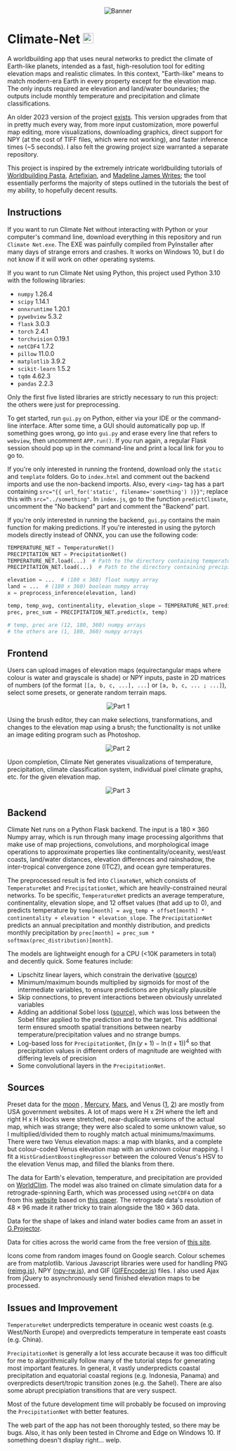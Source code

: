 <p align="center">
<img src="screenshot/banner.png" alt="Banner" />
</p>

# Climate-Net <img src="static/assets/icon.png" alt="Banner" width='24px'/>

A worldbuilding app that uses neural networks to predict the climate of Earth-like planets, intended as a fast, high-resolution tool for editing elevation maps and realistic climates. In this context, "Earth-like" means to match modern-era Earth in every property except for the elevation map. The only inputs required are elevation and land/water boundaries; the outputs include monthly temperature and precipitation and climate classifications.

An older 2023 version of the project [exists](https://github.com/tirangol/Projects/tree/main/climate%20net). This version upgrades from that in pretty much every way, from more input customization, more powerful map editing, more visualizations, downloading graphics, direct support for NPY (at the cost of TIFF files, which were not working), and faster inference times (~5 seconds). I also felt the growing project size warranted a separate repository.

This project is inspired by the extremely intricate worldbuilding tutorials of [Worldbuilding Pasta](https://worldbuildingpasta.blogspot.com/p/blog-page.html), [Artefixian](https://www.youtube.com/playlist?list=PLduA6tsl3gyiX9fFJHi9qqq4RWx-dIcxO), and [Madeline James Writes](https://www.youtube.com/playlist?list=PLmhjHG1F7VXkkH4fG_t3WuZaikiQRJaHJ); the tool essentially performs the majority of steps outlined in the tutorials the best of my ability, to hopefully decent results. 


## Instructions
 
If you want to run Climate Net without interacting with Python or your computer's command line, download everything in this repository and run `Climate Net.exe`. The EXE was painfully compiled from PyInstaller after many days of strange errors and crashes. It works on Windows 10, but I do not know if it will work on other operating systems.
 
If you want to run Climate Net using Python, this project used Python 3.10 with the following libraries:

- `numpy` 1.26.4
- `scipy` 1.14.1
- `onnxruntime` 1.20.1
- `pywebview` 5.3.2
- `flask` 3.0.3
- `torch` 2.4.1
- `torchvision` 0.19.1
- `netCDF4` 1.7.2
- `pillow` 11.0.0
- `matplotlib` 3.9.2
- `scikit-learn` 1.5.2
- `tqdm` 4.62.3
- `pandas` 2.2.3

Only the first five listed libraries are strictly necessary to run this project: the others were just for preprocessing.

To get started, run `gui.py` on Python, either via your IDE or the command-line interface. After some time, a GUI should automatically pop up. If something goes wrong, go into `gui.py` and erase every line that refers to `webview`, then uncomment `APP.run()`. If you run again, a regular Flask session should pop up in the command-line and print a local link for you to go to.

If you're only interested in running the frontend, download only the `static` and `template` folders. Go to `index.html` and comment out the backend imports and use the non-backend imports. Also, every `<img>` tag has a part containing `src="{{ url_for('static', filename='something') )}}"`; replace this with `src="../something"`. In `index.js`, go to the function `predictClimate`, uncomment the "No backend" part and comment the "Backend" part.

If you're only interested in running the backend, `gui.py` contains the main function for making predictions. If you're interested in using the pytorch models directly instead of ONNX, you can use the following code:

```python
TEMPERATURE_NET = TemperatureNet()
PRECIPITATION_NET = PrecipitationNet()
TEMPERATURE_NET.load(...)  # Path to the directory containing temperature-net.pt
PRECIPITATION_NET.load(...)  # Path to the directory containing precipitation-net.pt

elevation = ...  # (180 x 360) float numpy array
land = ...  # (180 x 360) boolean numpy array
x = preprocess_inference(elevation, land)

temp, temp_avg, continentality, elevation_slope = TEMPERATURE_NET.predict(x)
prec, prec_sum = PRECIPITATION_NET.predict(x, temp)

# temp, prec are (12, 180, 360) numpy arrays
# the others are (1, 180, 360) numpy arrays
```


## Frontend

Users can upload images of elevation maps (equirectangular maps where colour is water and grayscale is shade) or NPY inputs, paste in 2D matrices of numbers (of the format `[[a, b, c, ...], ...]` or `[a, b, c, ... ; ...]`), select some presets, or generate random terrain maps.

<p align="center">
<img src="screenshot/part1.gif" alt="Part 1" />
</p>

Using the brush editor, they can make selections, transformations, and changes to the elevation map using a brush; the functionality is not unlike an image editing program such as Photoshop.

<p align="center">
<img src="screenshot/part2.gif" alt="Part 2" />
</p>

Upon completion, Climate Net generates visualizations of temperature, precipitation, climate classification system, individual pixel climate graphs, etc. for the given elevation map.

<p align="center">
<img src="screenshot/part3.gif" alt="Part 3" />
</p>

## Backend

Climate Net runs on a Python Flask backend. The input is a $180 \times 360$ Numpy array, which is run through many image processing algorithms that make use of map projections, convolutions, and morphological image operations to approximate properties like continentality/oceanity, west/east coasts, land/water distances, elevation differences and rainshadow, the inter-tropical convergence zone (ITCZ), and ocean gyre temperatures.

The preprocessed result is fed into `ClimateNet`, which consists of `TemperatureNet` and `PrecipitationNet`, which are heavily-constrained neural networks. To be specific, `TemperatureNet` predicts an average temperature, continentality, elevation slope, and 12 offset values (that add up to 0), and predicts temperature by `temp[month] = avg_temp + offset[month] * continentality + elevation * elevation_slope`. The `PrecipitationNet` predicts an annual precipitation and monthly distribution, and predicts monthly precipitation by `prec[month] = prec_sum * softmax(prec_distribution)[month]`.

The models are lightweight enough for a CPU (<10K parameters in total) and decently quick. Some features include:

- Lipschitz linear layers, which constrain the derivative ([source](https://github.com/whitneychiu/lipmlp_pytorch/blob/main/models/lipmlp.py))
- Minimum/maximum bounds multiplied by sigmoids for most of the intermediate variables, to ensure predictions are physically plausible
- Skip connections, to prevent interactions between obviously unrelated variables
- Adding an additional Sobel loss ([source](https://github.com/chaddy1004/sobel-operator-pytorch/blob/master/model.py)), which was loss between the Sobel filter applied to the prediction and to the target. This additional term ensured smooth spatial transitions between nearby temperature/precipitation values and no strange bumps.
- Log-based loss for `PrecipitationNet`, $(\ln(y + 1) - \ln(t + 1))^4$ so that precipitation values in different orders of magnitude are weighted with differing levels of precision
- Some convolutional layers in the `PrecipitationNet`.


## Sources

Preset data for the [moon](https://svs.gsfc.nasa.gov/4720/) , [Mercury](https://astrogeology.usgs.gov/search/map/mercury_messenger_global_dem_665m), [Mars](https://astrogeology.usgs.gov/search/map/mars_mgs_mola_dem_463m), and Venus ([1](https://astrogeology.usgs.gov/search/map/venus_magellan_global_topography_4641m), [2](https://astrogeology.usgs.gov/search/map/venus_magellan_global_c3_mdir_colorized_topographic_mosaic_6600m)) are mostly from USA government websites. A lot of maps were H x 2H where the left and right H x H blocks were stretched, near-duplicate versions of the actual map, which was strange; they were also scaled to some unknown value, so I multiplied/divided them to roughly match actual minimums/maximums. There were two Venus elevation maps: a map with blanks, and a complete but colour-coded Venus elevation map with an unknown colour mapping. I fit a `HistGradientBoostingRegressor` between the coloured Venus's HSV to the elevation Venus map, and filled the blanks from there.

The data for Earth's elevation, temperature, and precipitation are provided on [WorldClim](https://www.worldclim.org/data/worldclim21.html). The model was also trained on climate simulation data for a retrograde-spinning Earth, which was processed using `netCDF4` on data from this [website](https://www.wdc-climate.de/ui/entry?acronym=DKRZ_LTA_110_ds00001) based on [this paper](https://esd.copernicus.org/articles/9/1191/2018/#section9). The retrograde data's resolution of $48 \times 96$ made it rather tricky to train alongside the $180 \times 360$ data.

Data for the shape of lakes and inland water bodies came from an asset in [G.Projector](https://www.giss.nasa.gov/tools/gprojector/).

Data for cities across the world came from the free version of [this site](https://simplemaps.com/data/world-cities). 

Icons come from random images found on Google search. Colour schemes are from matplotlib. Various Javascript libraries were used for handling PNG ([reimg.js](https://github.com/gillyb/reimg)), NPY ([npy-rw.js](https://gist.github.com/LingDong-/b24f172ba0888976143463a8801e2040)), and GIF ([GIFEncoder.js](https://github.com/antimatter15/jsgif)) files. I also used Ajax from jQuery to asynchronously send finished elevation maps to be processed.


## Issues and Improvement

`TemperatureNet` underpredicts temperature in oceanic west coasts (e.g. West/North Europe) and overpredicts temperature in temperate east coasts (e.g. China).

`PrecipitationNet` is generally a lot less accurate because it was too difficult for me to algorithmically follow many of the tutorial steps for generating most important features. In general, it vastly underpredicts coastal precipitation and equatorial coastal regions (e.g. Indonesia, Panama) and overpredicts desert/tropic transition zones (e.g. the Sahel). There are also some abrupt precipiation transitions that are very suspect.

Most of the future development time will probably be focused on improving the `PrecipitationNet` with better features.

The web part of the app has not been thoroughly tested, so there may be bugs. Also, it has only been tested in Chrome and Edge on Windows 10. If something doesn't display right... welp.
